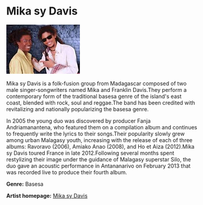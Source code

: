 # Mika sy Davis

![Image of mika-sy-davis](mika-sy-davis.JPG)

Mika sy Davis is a folk-fusion group from Madagascar composed of two male singer-songwriters named Mika and Franklin Davis.They perform a contemporary form of the traditional basesa genre of the island's east coast, blended with rock, soul and reggae.The band has been credited with revitalizing and nationally popularizing the basesa genre.

In 2005 the young duo was discovered by producer Fanja Andriamanantena, who featured them on a compilation album and continues to frequently write the lyrics to their songs.Their popularity slowly grew among urban Malagasy youth, increasing with the release of each of three albums: Ravoravo (2006), Amiako Anao (2008), and Ho et Aiza (2012).Mika sy Davis toured France in late 2012.Following several months spent restylizing their image under the guidance of Malagasy superstar Silo, the duo gave an acoustic performance in Antananarivo on February 2013 that was recorded live to produce their fourth album.

**Genre:** Basesa

**Artist homepage:** [Mika sy Davis](https://web.facebook.com/events/clt-tsiadana/mika-sy-davis/1088941994466133/)

